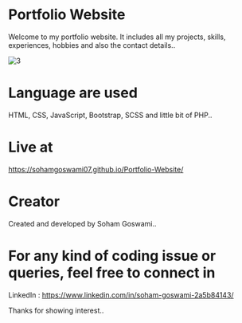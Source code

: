# Portfolio Website
Welcome to my portfolio website. It includes all my projects, skills, experiences, hobbies and also the contact details..

![3](https://github.com/sohamgoswami07/Portfolio-Website/assets/65434681/41c9faef-2dd3-4987-bcc1-3cf16c18db96)

# Language are used
HTML, CSS, JavaScript, Bootstrap, SCSS and little bit of PHP..
  
# Live at
https://sohamgoswami07.github.io/Portfolio-Website/

# Creator
Created and developed by Soham Goswami..

# For any kind of coding issue or queries, feel free to connect in
LinkedIn : https://www.linkedin.com/in/soham-goswami-2a5b84143/

Thanks for showing interest..

